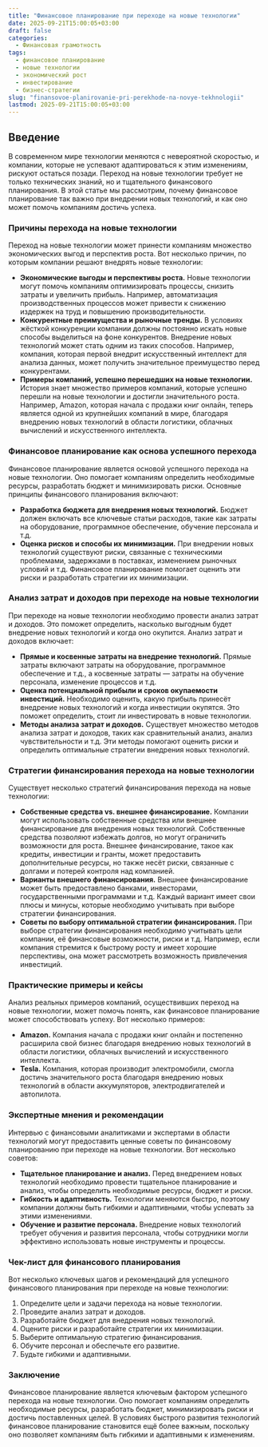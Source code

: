 ```yaml
---
title: "Финансовое планирование при переходе на новые технологии"
date: 2025-09-21T15:00:05+03:00
draft: false
categories:
  - Финансовая грамотность
tags:
  - финансовое планирование
  - новые технологии
  - экономический рост
  - инвестирование
  - бизнес-стратегии
slug: "finansovoe-planirovanie-pri-perekhode-na-novye-tekhnologii"
lastmod: 2025-09-21T15:00:05+03:00
---
```


## Введение

В современном мире технологии меняются с невероятной скоростью, и компании, которые не успевают адаптироваться к этим изменениям, рискуют остаться позади. Переход на новые технологии требует не только технических знаний, но и тщательного финансового планирования. В этой статье мы рассмотрим, почему финансовое планирование так важно при внедрении новых технологий, и как оно может помочь компаниям достичь успеха.

### Причины перехода на новые технологии

Переход на новые технологии может принести компаниям множество экономических выгод и перспектив роста. Вот несколько причин, по которым компании решают внедрять новые технологии:

- **Экономические выгоды и перспективы роста.** Новые технологии могут помочь компаниям оптимизировать процессы, снизить затраты и увеличить прибыль. Например, автоматизация производственных процессов может привести к снижению издержек на труд и повышению производительности.
- **Конкурентные преимущества и рыночные тренды.** В условиях жёсткой конкуренции компании должны постоянно искать новые способы выделиться на фоне конкурентов. Внедрение новых технологий может стать одним из таких способов. Например, компания, которая первой внедрит искусственный интеллект для анализа данных, может получить значительное преимущество перед конкурентами.
- **Примеры компаний, успешно перешедших на новые технологии.** История знает множество примеров компаний, которые успешно перешли на новые технологии и достигли значительного роста. Например, Amazon, которая начала с продажи книг онлайн, теперь является одной из крупнейших компаний в мире, благодаря внедрению новых технологий в области логистики, облачных вычислений и искусственного интеллекта.

### Финансовое планирование как основа успешного перехода

Финансовое планирование является основой успешного перехода на новые технологии. Оно помогает компаниям определить необходимые ресурсы, разработать бюджет и минимизировать риски. Основные принципы финансового планирования включают:

- **Разработка бюджета для внедрения новых технологий.** Бюджет должен включать все ключевые статьи расходов, такие как затраты на оборудование, программное обеспечение, обучение персонала и т.д.
- **Оценка рисков и способы их минимизации.** При внедрении новых технологий существуют риски, связанные с техническими проблемами, задержками в поставках, изменением рыночных условий и т.д. Финансовое планирование помогает оценить эти риски и разработать стратегии их минимизации.

### Анализ затрат и доходов при переходе на новые технологии

При переходе на новые технологии необходимо провести анализ затрат и доходов. Это поможет определить, насколько выгодным будет внедрение новых технологий и когда оно окупится. Анализ затрат и доходов включает:

- **Прямые и косвенные затраты на внедрение технологий.** Прямые затраты включают затраты на оборудование, программное обеспечение и т.д., а косвенные затраты — затраты на обучение персонала, изменение процессов и т.д.
- **Оценка потенциальной прибыли и сроков окупаемости инвестиций.** Необходимо оценить, какую прибыль принесёт внедрение новых технологий и когда инвестиции окупятся. Это поможет определить, стоит ли инвестировать в новые технологии.
- **Методы анализа затрат и доходов.** Существует множество методов анализа затрат и доходов, таких как сравнительный анализ, анализ чувствительности и т.д. Эти методы помогают оценить риски и определить оптимальные стратегии внедрения новых технологий.

### Стратегии финансирования перехода на новые технологии

Существует несколько стратегий финансирования перехода на новые технологии:

- **Собственные средства vs. внешнее финансирование.** Компании могут использовать собственные средства или внешнее финансирование для внедрения новых технологий. Собственные средства позволяют избежать долгов, но могут ограничить возможности для роста. Внешнее финансирование, такое как кредиты, инвестиции и гранты, может предоставить дополнительные ресурсы, но также несёт риски, связанные с долгами и потерей контроля над компанией.
- **Варианты внешнего финансирования.** Внешнее финансирование может быть предоставлено банками, инвесторами, государственными программами и т.д. Каждый вариант имеет свои плюсы и минусы, которые необходимо учитывать при выборе стратегии финансирования.
- **Советы по выбору оптимальной стратегии финансирования.** При выборе стратегии финансирования необходимо учитывать цели компании, её финансовые возможности, риски и т.д. Например, если компания стремится к быстрому росту и имеет хорошие перспективы, она может рассмотреть возможность привлечения инвестиций.

### Практические примеры и кейсы

Анализ реальных примеров компаний, осуществивших переход на новые технологии, может помочь понять, как финансовое планирование может способствовать успеху. Вот несколько примеров:

- **Amazon.** Компания начала с продажи книг онлайн и постепенно расширила свой бизнес благодаря внедрению новых технологий в области логистики, облачных вычислений и искусственного интеллекта.
- **Tesla.** Компания, которая производит электромобили, смогла достичь значительного роста благодаря внедрению новых технологий в области аккумуляторов, электродвигателей и автопилота.

### Экспертные мнения и рекомендации

Интервью с финансовыми аналитиками и экспертами в области технологий могут предоставить ценные советы по финансовому планированию при переходе на новые технологии. Вот несколько советов:

- **Тщательное планирование и анализ.** Перед внедрением новых технологий необходимо провести тщательное планирование и анализ, чтобы определить необходимые ресурсы, бюджет и риски.
- **Гибкость и адаптивность.** Технологии меняются быстро, поэтому компании должны быть гибкими и адаптивными, чтобы успевать за этими изменениями.
- **Обучение и развитие персонала.** Внедрение новых технологий требует обучения и развития персонала, чтобы сотрудники могли эффективно использовать новые инструменты и процессы.

### Чек-лист для финансового планирования

Вот несколько ключевых шагов и рекомендаций для успешного финансового планирования при переходе на новые технологии:

1. Определите цели и задачи перехода на новые технологии.
2. Проведите анализ затрат и доходов.
3. Разработайте бюджет для внедрения новых технологий.
4. Оцените риски и разработайте стратегии их минимизации.
5. Выберите оптимальную стратегию финансирования.
6. Обучите персонал и обеспечьте его развитие.
7. Будьте гибкими и адаптивными.

### Заключение

Финансовое планирование является ключевым фактором успешного перехода на новые технологии. Оно помогает компаниям определить необходимые ресурсы, разработать бюджет, минимизировать риски и достичь поставленных целей. В условиях быстрого развития технологий финансовое планирование становится ещё более важным, поскольку оно позволяет компаниям быть гибкими и адаптивными к изменениям.
